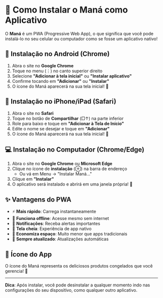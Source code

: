 # 📱 Como Instalar o Maná como Aplicativo

O **Maná** é um PWA (Progressive Web App), o que significa que você pode instalá-lo no seu celular ou computador como se fosse um aplicativo nativo!

## 📲 Instalação no Android (Chrome)

1. Abra o site no **Google Chrome**
2. Toque no menu (⋮) no canto superior direito
3. Selecione **"Adicionar à tela inicial"** ou **"Instalar aplicativo"**
4. Confirme tocando em **"Adicionar"** ou **"Instalar"**
5. O ícone do Maná aparecerá na sua tela inicial! 🎉

## 🍎 Instalação no iPhone/iPad (Safari)

1. Abra o site no **Safari**
2. Toque no botão de **Compartilhar** (□↑) na parte inferior
3. Role para baixo e toque em **"Adicionar à Tela de Início"**
4. Edite o nome se desejar e toque em **"Adicionar"**
5. O ícone do Maná aparecerá na sua tela inicial! 🎉

## 💻 Instalação no Computador (Chrome/Edge)

1. Abra o site no **Google Chrome** ou **Microsoft Edge**
2. Clique no ícone de **instalação** (⊕) na barra de endereço
   - Ou vá em Menu → "Instalar Maná..."
3. Clique em **"Instalar"**
4. O aplicativo será instalado e abrirá em uma janela própria! 🎉

## ✨ Vantagens do PWA

- ⚡ **Mais rápido**: Carrega instantaneamente
- 📴 **Funciona offline**: Acesse mesmo sem internet
- 🔔 **Notificações**: Receba alertas importantes
- 📱 **Tela cheia**: Experiência de app nativo
- 💾 **Economiza espaço**: Muito menor que apps tradicionais
- 🔄 **Sempre atualizado**: Atualizações automáticas

## 🎨 Ícone do App

O ícone do Maná representa os deliciosos produtos congelados que você gerencia! 🍪

---

**Dica**: Após instalar, você pode desinstalar a qualquer momento indo nas configurações do seu dispositivo, como qualquer outro aplicativo.
